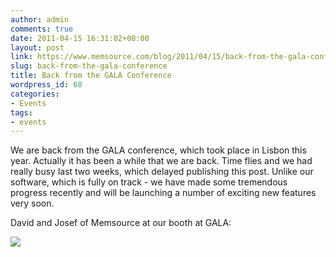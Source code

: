 ```yaml
---
author: admin
comments: true
date: 2011-04-15 16:31:02+00:00
layout: post
link: https://www.memsource.com/blog/2011/04/15/back-from-the-gala-conference/
slug: back-from-the-gala-conference
title: Back from the GALA Conference
wordpress_id: 60
categories:
- Events
tags:
- events
---
```


We are back from the GALA conference, which took place in Lisbon this year. Actually it has been a while that we are back. Time flies and we had really busy last two weeks, which delayed publishing this post. Unlike our software, which is fully on track - we have made some tremendous progress recently and will be launching a number of exciting new features very soon.<!-- more -->

David and Josef of Memsource at our booth at GALA:

![](/wp-content/uploads/2011/04/gala-memsource-booth-300x225.jpg)
